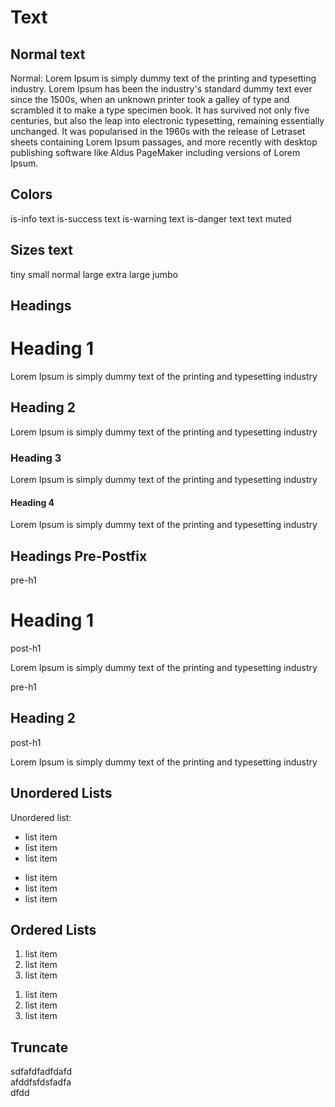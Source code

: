 # Text

## Normal text
<DemoContainer>
  <div class="flex justify-content-between y-content">
    <div>
        Normal:
        Lorem Ipsum is simply dummy text of the <a>printing</a> and typesetting industry. Lorem Ipsum has been the industry's standard dummy text ever since the 1500s, when an unknown printer took a galley of type and scrambled it to make a type specimen book. It has survived not only five centuries, but also the leap into electronic typesetting, remaining essentially unchanged. It was popularised in the 1960s with the release of Letraset sheets containing Lorem Ipsum passages, and more recently with desktop publishing software like Aldus PageMaker including versions of Lorem Ipsum.
    </div>
  </div>
</DemoContainer>

## Colors
<DemoContainer>
  <div class="y-content">
    <span class="text-info"> is-info text</span>
    <span class="text-success"> is-success text</span>
    <span class="text-warning"> is-warning text</span>
    <span class="text-danger"> is-danger text</span>
    <span class="text-muted"> text muted</span>
  </div>
</DemoContainer>



## Sizes text
<DemoContainer>
  <div class="flex justify-content-between y-content">
    <span class="text-info text-tiny"> tiny </span>
    <span class="text-info text-small"> small </span>
    <span class="text-info"> normal </span>
    <span class="text-info text-large"> large </span>
    <span class="text-info text-extralarge"> extra large </span>
    <span class="text-info text-jumbo"> jumbo </span>
  </div>
</DemoContainer>

## Headings
<DemoContainer>
  <div class="flex flex-column y-content">
    <h1>Heading 1</h1>
      <p>Lorem Ipsum is simply dummy text of the printing and typesetting industry</p>
    <h2>Heading 2</h2>
      <p>Lorem Ipsum is simply dummy text of the printing and typesetting industry</p>
    <h3>Heading 3</h3>
      <p>Lorem Ipsum is simply dummy text of the printing and typesetting industry</p>
    <h4>Heading 4</h4>
      <p>Lorem Ipsum is simply dummy text of the printing and typesetting industry</p>
  </div>
</DemoContainer>


## Headings Pre-Postfix
<DemoContainer>
  <div class="flex flex-column y-content">
    <div class="pre-h1">pre-h1</div>
    <h1>Heading 1</h1>
    <div class="post-h1">post-h1</div>
      <p>Lorem Ipsum is simply dummy text of the printing and typesetting industry</p>
  </div>
</DemoContainer>

<DemoContainer>
  <div class="flex flex-column y-content">
    <div class="pre-h1">pre-h1</div>
    <h2>Heading 2</h2>
    <div class="post-h1">post-h1</div>
      <p>Lorem Ipsum is simply dummy text of the printing and typesetting industry</p>
  </div>
</DemoContainer>

## Unordered Lists
<DemoContainer>
  <div class="y-content">
    <span>Unordered list:</span>
    <ul>
        <li> list item</li>
        <li> list item</li>
        <li> list item</li>
    </ul>
  </div>
</DemoContainer>

<DemoContainer>
  <div class="y-content">
      <div>
          <ul class="checkmark">
              <li class="checkmark"> list item</li>
              <li class="checkmark is-success"> list item</li>
              <li class="checkmark is-danger"> list item</li>
          </ul>
      </div>
  </div>
</DemoContainer>

## Ordered Lists
<DemoContainer>
  <div class="y-content">
      <div>
          <ol class="checkmark">
                <li class=""> list item</li>
                <li class="is-success"> list item</li>
                <li class="is-danger"> list item</li>
          </ol>
      </div>
  </div>
</DemoContainer>

<DemoContainer>
  <div class="y-content">
      <div>
          <ol class="checkmark">
                <li class="roman">list item</li>
                <li class="roman is-success"> list item</li>
                <li class="roman is-danger"> list item</li>
          </ol>
      </div>
  </div>
</DemoContainer>

## Truncate
<DemoContainer>
  <div class="y-content">
      <div class="text-truncate" style="width:100px">sdfafdfadfdafdafddfsfdsfadfadfdd
      </div>
  </div>
</DemoContainer>
